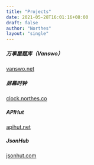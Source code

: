 ```yaml
---
title: "Projects"
date: 2021-05-28T16:01:16+08:00
draft: false
author: "Northes"
layout: "single"
---
```


##### 万事屋题库（Vanswo）
<a href="https://vanswo.net/" target="_blank">vanswo.net</a>

##### 屏幕时钟
<a href="https://clock.northes.co/" target="_blank">clock.northes.co</a>

##### APIHut
<a href="https://apihut.net/" target="_blank">apihut.net</a>

##### JsonHub
<a href="https://jsonhut.com/" target="_blank">jsonhut.com</a>
